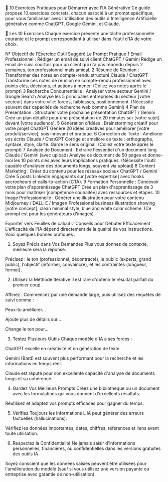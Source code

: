 🤖 10 Exercices Pratiques pour Démarrer avec l'IA Générative
Ce guide propose 10 exercices concrets, chacun associé à un prompt spécifique, pour vous familiariser avec l'utilisation des outils d'Intelligence Artificielle générative comme ChatGPT, Google Gemini, et Claude.

🚀 Les 10 Exercices
Chaque exercice présente une tâche professionnelle courante et le prompt correspondant à utiliser dans l'outil d'IA de votre choix.

N°	Objectif de l'Exercice	Outil Suggéré	Le Prompt Pratique
1	Email Professionnel : Rédiger un email de suivi client	ChatGPT / Gemini	Rédige un email de suivi courtois pour un client qui n'a pas répondu depuis 2 semaines, ton professionnel mais amical.
2	Résumé de Réunion : Transformer des notes en compte-rendu structuré	Claude / ChatGPT	Transforme ces notes de réunion en compte-rendu professionnel avec points clés, décisions, et actions à mener. (Collez vos notes après le prompt)
3	Recherche Concurrentielle : Analyser votre secteur	Gemini / Google Search	Analyse les 5 principales entreprises du secteur [votre secteur] dans votre ville: forces, faiblesses, positionnement. (Nécessite souvent des capacités de recherche web comme Gemini)
4	Plan de Présentation : Structurer votre prochaine présentation	ChatGPT / Gemini	Crée un plan détaillé pour une présentation de 20 minutes sur [votre sujet] devant [votre audience].
5	Génération d'Idées : Brainstorming créatif pour votre projet	ChatGPT	Génère 20 idées créatives pour améliorer [votre produit/service], sois innovant et pratique.
6	Correction de Texte : Améliorer vos écrits	Claude / ChatGPT	Corrige et améliore ce texte : orthographe, syntaxe, style, clarté. Garde le sens original. (Collez votre texte après le prompt)
7	Analyse de Document : Extraire l'essentiel d'un document long	Claude / Gemini (avec upload)	Analyse ce document de 50 pages et donne-moi les 10 points clés avec leurs implications pratiques. (Nécessite l'outil capable d'analyser des documents longs, souvent via upload)
8	Content Marketing : Créer du contenu pour les réseaux sociaux	ChatGPT / Gemini	Crée 5 posts LinkedIn engageants sur [votre expertise] avec hooks accrocheurs et calls-to-action (CTA).
9	Formation Personnelle : Concevoir votre plan d'apprentissage	ChatGPT	Crée un plan d'apprentissage de 3 mois pour maîtriser [compétence souhaitée] avec ressources et étapes.
10	Image Professionnelle : Générer une illustration pour votre contenu	Midjourney / DALL-E / Imagen	Professional business illustration showing [votre concept], clean minimal style, blue and white color scheme. (Ce prompt est pour les générateurs d'images)

Exporter vers Feuilles de calcul
💡 Conseils pour Débuter Efficacement
L'efficacité de l'IA dépend directement de la qualité de vos instructions. Voici quelques bonnes pratiques :

1. Soyez Précis dans Vos Demandes
Plus vous donnez de contexte, meilleure sera la réponse.

Précisez : le ton (professionnel, décontracté), le public (experts, grand public), l'objectif (informer, convaincre), et les contraintes (longueur, format).

2. Utilisez la Méthode Itérative
Il est rare d'obtenir le résultat parfait du premier coup.

Affinez : Commencez par une demande large, puis utilisez des requêtes de suivi comme :

Peux-tu améliorer...

Ajoute plus de détails sur...

Change le ton pour...

3. Testez Plusieurs Outils
Chaque modèle d'IA a ses forces :

ChatGPT excelle en créativité et en génération de texte.

Gemini (Bard) est souvent plus performant pour la recherche et les informations en temps réel.

Claude est réputé pour son excellente capacité d'analyse de documents longs et sa cohérence.

4. Gardez Vos Meilleurs Prompts
Créez une bibliothèque ou un document avec les formulations qui vous donnent d'excellents résultats.

Réutilisez et adaptez vos prompts efficaces pour gagner du temps.

5. Vérifiez Toujours les Informations
L'IA peut générer des erreurs factuelles (hallucinations).

Vérifiez les données importantes, dates, chiffres, références et liens avant toute utilisation.

6. Respectez la Confidentialité
Ne jamais saisir d'informations personnelles, financières, ou confidentielles dans les versions gratuites des outils IA.

Soyez conscient que les données saisies peuvent être utilisées pour l'amélioration du modèle (sauf si vous utilisez une version payante ou entreprise avec garantie de non-utilisation).
